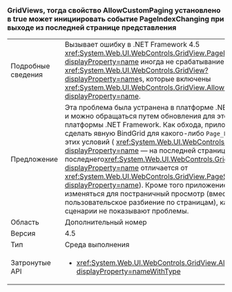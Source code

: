 ### <a name="gridviews-with-allowcustompaging-set-to-true-may-fire-the-pageindexchanging-event-when-leaving-the-final-page-of-the-view"></a>GridViews, тогда свойство AllowCustomPaging установлено в true может инициировать событие PageIndexChanging при выходе из последней странице представления

|   |   |
|---|---|
|Подробные сведения|Вызывает ошибку в .NET Framework 4.5 <xref:System.Web.UI.WebControls.GridView.PageIndexChanging?displayProperty=name> иногда не срабатывание для <xref:System.Web.UI.WebControls.GridView?displayProperty=name>s, которые включены <xref:System.Web.UI.WebControls.GridView.AllowCustomPaging?displayProperty=name>.|
|Предложение|Эта проблема была устранена в платформе .NET Framework 4.6 и можно обращаться путем обновления для этой версии платформы .NET Framework. Как обхода, приложение можно сделать явную BindGrid для какого-либо <code>Page_Load</code> , мог попасть этих условий ( <xref:System.Web.UI.WebControls.GridView?displayProperty=name> — на последней странице и Дата последнего<xref:System.Web.UI.WebControls.GridView.PageSize?displayProperty=name> отличается от <xref:System.Web.UI.WebControls.GridView.PageSize?displayProperty=name>). Кроме того приложение может изменяться для постраничный просмотр (вместо пользовательское разбиение по страницам), как в этом сценарии не показывают проблемы.|
|Область|Дополнительный номер|
|Версия|4.5|
|Тип|Среда выполнения|
|Затронутые API|<ul><li><xref:System.Web.UI.WebControls.GridView.AllowCustomPaging?displayProperty=nameWithType></li></ul>|

